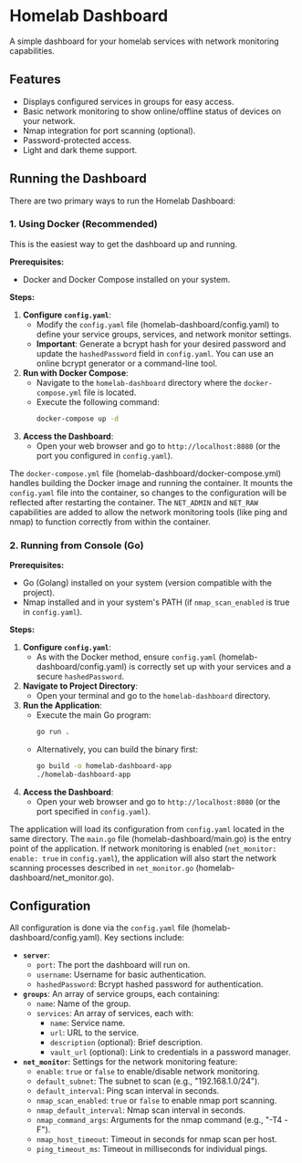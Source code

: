 # Homelab Dashboard
A simple dashboard for your homelab services with network monitoring capabilities.

## Features
* Displays configured services in groups for easy access.
* Basic network monitoring to show online/offline status of devices on your network.
* Nmap integration for port scanning (optional).
* Password-protected access.
* Light and dark theme support.

## Running the Dashboard

There are two primary ways to run the Homelab Dashboard:

### 1. Using Docker (Recommended)

This is the easiest way to get the dashboard up and running.

**Prerequisites:**

* Docker and Docker Compose installed on your system.

**Steps:**

1.  **Configure `config.yaml`**:
    * Modify the `config.yaml` file (homelab-dashboard/config.yaml) to define your service groups, services, and network monitor settings.
    * **Important**: Generate a bcrypt hash for your desired password and update the `hashedPassword` field in `config.yaml`. You can use an online bcrypt generator or a command-line tool.
2.  **Run with Docker Compose**:
    * Navigate to the `homelab-dashboard` directory where the `docker-compose.yml` file is located.
    * Execute the following command:
        ```bash
        docker-compose up -d
        ```
3.  **Access the Dashboard**:
    * Open your web browser and go to `http://localhost:8080` (or the port you configured in `config.yaml`).

The `docker-compose.yml` file (homelab-dashboard/docker-compose.yml) handles building the Docker image and running the container. It mounts the `config.yaml` file into the container, so changes to the configuration will be reflected after restarting the container. The `NET_ADMIN` and `NET_RAW` capabilities are added to allow the network monitoring tools (like ping and nmap) to function correctly from within the container.

### 2. Running from Console (Go)

**Prerequisites:**

* Go (Golang) installed on your system (version compatible with the project).
* Nmap installed and in your system's PATH (if `nmap_scan_enabled` is true in `config.yaml`).

**Steps:**

1.  **Configure `config.yaml`**:
    * As with the Docker method, ensure `config.yaml` (homelab-dashboard/config.yaml) is correctly set up with your services and a secure `hashedPassword`.
2.  **Navigate to Project Directory**:
    * Open your terminal and go to the `homelab-dashboard` directory.
3.  **Run the Application**:
    * Execute the main Go program:
        ```bash
        go run .
        ```
    * Alternatively, you can build the binary first:
        ```bash
        go build -o homelab-dashboard-app
        ./homelab-dashboard-app
        ```
4.  **Access the Dashboard**:
    * Open your web browser and go to `http://localhost:8080` (or the port specified in `config.yaml`).

The application will load its configuration from `config.yaml` located in the same directory. The `main.go` file (homelab-dashboard/main.go) is the entry point of the application. If network monitoring is enabled (`net_monitor: enable: true` in `config.yaml`), the application will also start the network scanning processes described in `net_monitor.go` (homelab-dashboard/net_monitor.go).

## Configuration

All configuration is done via the `config.yaml` file (homelab-dashboard/config.yaml). Key sections include:

* **`server`**:
    * `port`: The port the dashboard will run on.
    * `username`: Username for basic authentication.
    * `hashedPassword`: Bcrypt hashed password for authentication.
* **`groups`**: An array of service groups, each containing:
    * `name`: Name of the group.
    * `services`: An array of services, each with:
        * `name`: Service name.
        * `url`: URL to the service.
        * `description` (optional): Brief description.
        * `vault_url` (optional): Link to credentials in a password manager.
* **`net_monitor`**: Settings for the network monitoring feature:
    * `enable`: `true` or `false` to enable/disable network monitoring.
    * `default_subnet`: The subnet to scan (e.g., "192.168.1.0/24").
    * `default_interval`: Ping scan interval in seconds.
    * `nmap_scan_enabled`: `true` or `false` to enable nmap port scanning.
    * `nmap_default_interval`: Nmap scan interval in seconds.
    * `nmap_command_args`: Arguments for the nmap command (e.g., "-T4 -F").
    * `nmap_host_timeout`: Timeout in seconds for nmap scan per host.
    * `ping_timeout_ms`: Timeout in milliseconds for individual pings.
